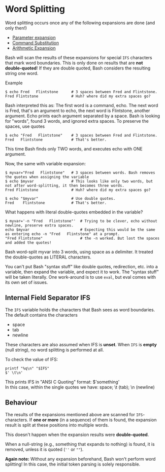 # Word Splitting
Word splitting occurs once any of the following expansions are done (and only then!)

- [Parameter expansion](./parameter_expansion.md)
- [Command Substitution](./command_substitution.md)
- [Arithmetic Expansion](./arithmetic_expansion.md)

Bash will scan the results of these expansions for special `IFS` characters that mark word boundaries.
This is only done on results that are **not double-quoted**!
If they are double quoted, Bash considers the resulting string one word.

Example

    $ echo Fred   Flintstone      # 3 spaces between Fred and Flintstone.
    Fred Flintstone               # Huh? where did my extra spaces go?

Bash interpreted this as: The first word is a command, echo.
The next word is Fred, that's an argument to echo, the next word is Flintstone, another argument.
Echo prints each argument separated by a space. Bash is looking for "words", found 3 words, and ignored extra spaces.
To preserve the spaces, use quotes

    $ echo "Fred   Flintstone"    # 3 spaces between Fred and Flintstone.
    Fred   Flintstone             # That's better.

This time Bash finds only TWO words, and executes echo with ONE argument. 

Now, the same with variable expansion:

    $ myvar="Fred   Flintstone"   # 3 spaces between words. Bash removes the quotes when assigning the variable
    $ echo $myvar                 # This looks like only two words, but not after word-splitting, it then becomes three words.
    Fred Flintstone               # Huh? where did my extra spaces go?

    $ echo "$myvar"               # Use double quotes.
    Fred    Flintstone            # That's better.

What happens with literal double-quotes embedded in the variable?

    $ myvar='-n "Fred   Flintstone"'  # Trying to be clever, echo without newline, preserve extra spaces.
    echo $myvar                       # Expecting this would be the same as entering echo -n "Fred   Flintstone" at a prompt.
    "Fred Flintstone"                 # the -n worked. But lost the spaces and added the quotes!

Bash word-split myvar into 3 words, using space as a delimiter. It treated the double-quotes as LITERAL characters.

You can't put Bash "syntax stuff" like double quotes, redirection, etc. into a variable, then expand the variable, and expect it to work.
The "syntax stuff" will be taken literally. One work-around is to use `eval`, but eval comes with its own set of issues.

## Internal Field Separator IFS
The `IFS` variable holds the characters that Bash sees as word boundaries. The default contains the characters

- space
- tab
- newline

These characters are also assumed when IFS is **unset**. When `IFS` is **empty** (null string), no word splitting is performed at all.

To check the value of IFS:

    printf "%q\n" "$IFS"
    $' \t\n'

This prints IFS in "ANSI C Quoting" format: $'something'  
In this case, within the single quotes we have: space; \t (tab); \n (newline)

## Behaviour

The results of the expansions mentioned above are scanned for `IFS`-characters. If **one or more** (in a sequence) of them is found,
the expansion result is split at these positions into multiple words.

This doesn't happen when the expansion results were **double-quoted**.

When a null-string (e.g., something that expands to nothing) is found, it is removed, unless it is quoted (`''` or `""`).

**Again note:** Without any expansion beforehand, Bash won't perform word splitting! In this case, the initial token parsing is
solely responsible.
